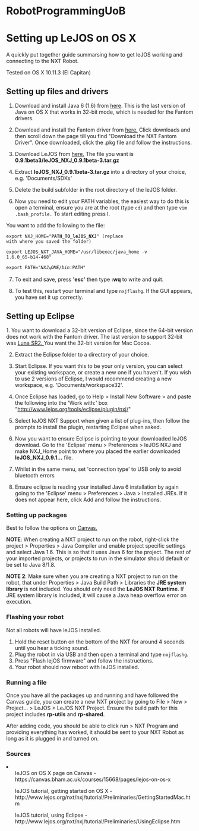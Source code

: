 # RobotProgrammingUoB

<h1> Setting up LeJOS on OS X </h1>

A quickly put together guide summarsing how to get leJOS working and connecting to the NXT Robot.

Tested on OS X 10.11.3 (El Capitan)

<h2> Setting up files and drivers </h2>

1. Download and install Java 6 (1.6) from <a href="https://support.apple.com/kb/dl1572?locale=en_GB"> here<a>. This is the last version of Java on OS X that works in 32-bit mode, which is needed for the Fantom drivers.

2. Download and install the Fantom driver from <a href="http://www.lego.com/en-us/mindstorms"> here.</a> Click downloads and then scroll down the page till you find "Download the NXT Fantom Driver". Once downloaded, click the .pkg file and follow the instructions.
 
3. Download LeJOS from <a href="http://sourceforge.net/projects/nxt.lejos.p/files/"> here.</a>  The file you want is **0.9.1beta3/leJOS_NXJ_0.9.1beta-3.tar.gz** 

4. Extract **leJOS_NXJ_0.9.1beta-3.tar.gz** into a directory of your choice, e.g. 'Documents/SDKs'

5. Delete the build subfolder in the root directory of the leJOS folder.

6. Now you need to edit your PATH variables, the easiest way to do this is open a terminal, ensure you are at the root (type <code>cd</code>) and then type <code>vim .bash_profile.</code> To start editing press I.

  You want to add the following to the file:
  
  <code>export NXJ_HOME="**PATH_TO_leJOS_NXJ**" (replace with where you saved the folder) </code>  
  
  <code>export LEJOS_NXT_JAVA_HOME="/usr/libexec/java_home -v 1.6.0_65-b14-468" </code>  
  
  <code>export PATH="$NXJ_HOME/bin:$PATH" </code> 
  
7. To exit and save, press **'esc'** then type **:wq** to write and quit.

8. To test this, restart your terminal and type <code>nxjflashg</code>. If the GUI appears, you have set it up correctly. 

<h2> Setting up Eclipse </h2>
1. You want to download a 32-bit version of Eclipse, since the 64-bit version does not work with the Fantom driver. The last version to support 32-bit was <a href="http://www.eclipse.org/downloads/packages/release/luna/sr2"> Luna SR2. </a> You want the 32-bit version for Mac Cocoa.

2. Extract the Eclipse folder to a directory of your choice.

3. Start Eclipse. If you want this to be your only version, you can select your existing workspace, or create a new one if you haven't. If you wish to use 2 versions of Eclipse, I would recommend creating a new workspace, e.g. 'Documents/workspace32'.

4. Once Eclipse has loaded, go to Help > Install New Software > and paste the following into the 'Work with:' box "http://www.lejos.org/tools/eclipse/plugin/nxj/"

5. Select leJOS NXT Support when given a list of plug-ins, then follow the prompts to install the plugin, restarting Eclipse when asked.

6. Now you want to ensure Eclipse is pointing to your downloaded leJOS download. Go to the 'Eclipse' menu > Preferences > leJOS NXJ and make NXJ_Home point to where you placed the earlier downloaded **leJOS_NXJ_0.9.1...** file.

7. Whilst in the same menu, set 'connection type' to USB only to avoid bluetooth errors

8. Ensure eclipse is reading your installed Java 6 installation by again going to the 'Eclipse' menu > Preferences > Java > Installed JREs. If it does not appear here, click Add and follow the instructions.

<h3> Setting up packages </h3>

Best to follow the options on <a href = "https://canvas.bham.ac.uk/courses/15668/assignments/50340"> Canvas. </a>

**NOTE**: When creating a NXT project to run on the robot, right-click the project > Properties > Java Compiler and enable project specific settings and select Java 1.6. This is so that it uses Java 6 for the project. The rest of your imported projects, or projects to run in the simulator should default or be set to Java 8/1.8. 

**NOTE 2**: Make sure when you are creating a NXT project to run on the robot, that under Properties > Java Build Path > Libraries the **JRE system library** is not included. You should only need the **LeJOS NXT Runtime**. If JRE system library is included, it will cause a Java heap overflow error on execution. 

<h3> Flashing your robot </h3>

Not all robots will have leJOS installed.

1. Hold the reset button on the bottom of the NXT for around 4 seconds until you hear a ticking sound.
2. Plug the robot in via USB and then open a terminal and type <code>nxjflashg</code>. 
3. Press "Flash lejOS firmware" and follow the instructions. 
4. Your robot should now reboot with leJOS installed. 

<h3> Running a file </h3>

Once you have all the packages up and running and have followed the Canvas guide, you can create a new NXT project by going to File > New > Project... > LeJOS > LeJOS NXT Project. Ensure the build path for this project includes **rp-utils** and **rp-shared**.

After adding code, you should be able to click run > NXT Program and providing everything has worked, it should be sent to your NXT Robot as long as it is plugged in and turned on. 

<h3> Sources </h3>

<li>
<ul>leJOS on OS X page on Canvas - https://canvas.bham.ac.uk/courses/15668/pages/lejos-on-os-x </ul>
<ul> leJOS tutorial, getting started on OS X - http://www.lejos.org/nxt/nxj/tutorial/Preliminaries/GettingStartedMac.htm </ul>
<ul> leJOS tutorial, using Eclipse - http://www.lejos.org/nxt/nxj/tutorial/Preliminaries/UsingEclipse.htm </ul>
</li>
